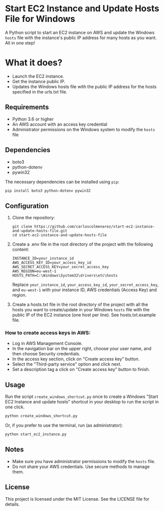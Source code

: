 # Start EC2 Instance and Update Hosts File for Windows

A Python script to start an EC2 instance on AWS and update the Windows `hosts` file with the instance's public IP address for many hosts as you want. All in one step!

# What it does?

- Launch the EC2 instance.
- Get the instance public IP.
- Updates the Windows hosts file with the public IP address for the hosts specified in the urls.txt file.

## Requirements

- Python 3.6 or higher
- An AWS account with an access key credential
- Administrator permissions on the Windows system to modify the `hosts` file

## Dependencies

- boto3
- python-dotenv
- pywin32

The necessary dependencies can be installed using `pip`:

```bash
pip install boto3 python-dotenv pywin32
```

## Configuration

1. Clone the repository:

    ```
    git clone https://github.com/carloscolmenarez/start-ec2-instance-and-update-hosts-file.git
    cd start-ec2-instance-and-update-hosts-file
    ```

2. Create a .env file in the root directory of the project with the following content:

    ```
    INSTANCE_ID=your_instance_id
    AWS_ACCESS_KEY_ID=your_access_key_id
    AWS_SECRET_ACCESS_KEY=your_secret_access_key
    AWS_REGION=eu-west-1
    HOSTS_PATH=C:\Windows\System32\drivers\etc\hosts
    ```

    Replace `your_instance_id`, `your_access_key_id`, `your_secret_access_key`, and `eu-west-1` with your instance ID, AWS credentials (Access Key) and region.

3. Create a hosts.txt file in the root directory of the project with all the hosts you want to create/update in your Windows `hosts` file with the public IP of the EC2 instance (one host per line). See hosts.txt.example file.

### How to create access keys in AWS:

- Log in AWS Management Console.
- In the navigation bar on the upper right, choose your user name, and then choose Security credentials.
- In the access key section, click on "Create access key" button.
- Select the "Third-party service" option and click next.
- Set a description tag a click on "Create access key" button to finish.



## Usage

Run the script ``create_windows_shortcut.py`` once to create a Windows "Start EC2 Instance and update hosts" shortcut in your desktop to run the script in one click.

```bash
python create_windows_shortcut.py
```

Or, if you prefer to use the terminal, run (as administrator):

```bash
python start_ec2_instance.py
```

## Notes

- Make sure you have administrator permissions to modify the ``hosts`` file.
- Do not share your AWS credentials. Use secure methods to manage them.

## License

This project is licensed under the MIT License. See the LICENSE file for details.
